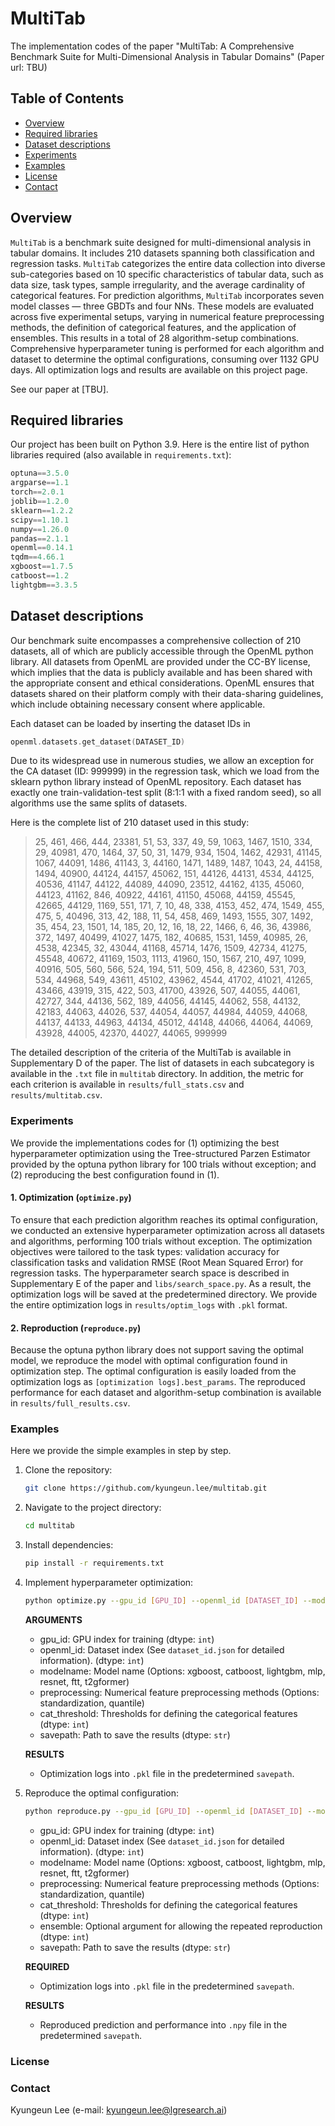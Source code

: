 # MultiTab
The implementation codes of the paper "MultiTab: A Comprehensive Benchmark Suite for Multi-Dimensional Analysis in Tabular Domains"
(Paper url: TBU)

## Table of Contents
- [Overview](#overview)
- [Required libraries](#required-libraries)
- [Dataset descriptions](#dataset-descriptions)
- [Experiments](#experiments)
- [Examples](#examples)
- [License](#license)
- [Contact](#contact)

## Overview
`MultiTab` is a benchmark suite designed for multi-dimensional analysis in tabular domains. It includes 210 datasets spanning both classification and regression tasks. `MultiTab` categorizes the entire data collection into diverse sub-categories based on 10 specific characteristics of tabular data, such as data size, task types, sample irregularity, and the average cardinality of categorical features. For prediction algorithms, `MultiTab` incorporates seven model classes — three GBDTs and four NNs. These models are evaluated across five experimental setups, varying in numerical feature preprocessing methods, the definition of categorical features, and the application of ensembles. This results in a total of 28 algorithm-setup combinations. Comprehensive hyperparameter tuning is performed for each algorithm and dataset to determine the optimal configurations, consuming over 1132 GPU days. All optimization logs and results are available on this project page.

See our paper at [TBU].

## Required libraries
Our project has been built on Python 3.9. Here is the entire list of python libraries required (also available in `requirements.txt`):

``` swift
optuna==3.5.0
argparse==1.1
torch==2.0.1
joblib==1.2.0
sklearn==1.2.2
scipy==1.10.1
numpy==1.26.0
pandas==2.1.1
openml==0.14.1
tqdm==4.66.1
xgboost==1.7.5
catboost==1.2
lightgbm==3.3.5
```

## Dataset descriptions
Our benchmark suite encompasses a comprehensive collection of 210 datasets, all of which are publicly accessible through the OpenML python library. All datasets from OpenML are provided under the CC-BY license, which implies that the data is publicly available and has been shared with the appropriate consent and ethical considerations. OpenML ensures that datasets shared on their platform comply with their data-sharing guidelines, which include obtaining necessary consent where applicable.

Each dataset can be loaded by inserting the dataset IDs in 
``` swift
openml.datasets.get_dataset(DATASET_ID)
```
Due to its widespread use in numerous studies, we allow an exception for the CA dataset (ID: 999999) in the regression task, which we load from the sklearn python library instead of OpenML repository. Each dataset has exactly one train-validation-test split (8:1:1 with a fixed random seed), so all algorithms use the same splits of datasets.

Here is the complete list of 210 dataset used in this study:

> 25, 461, 466, 444, 23381, 51, 53, 337, 49, 59, 1063, 1467, 1510, 334, 29, 40981, 470, 1464, 37, 50, 31, 1479, 934, 1504, 1462, 42931, 41145, 1067, 44091, 1486, 41143, 3, 44160, 1471, 1489, 1487, 1043, 24, 44158, 1494, 40900, 44124, 44157, 45062, 151, 44126, 44131, 4534, 44125, 40536, 41147, 44122, 44089, 44090, 23512, 44162, 4135, 45060, 44123, 41162, 846, 40922, 44161, 41150, 45068, 44159, 45545, 42665, 44129, 1169, 551, 171, 7, 10, 48, 338, 4153, 452, 474, 1549, 455, 475, 5, 40496, 313, 42, 188, 11, 54, 458, 469, 1493, 1555, 307, 1492, 35, 454, 23, 1501, 14, 185, 20, 12, 16, 18, 22, 1466, 6, 46, 36, 43986, 372, 1497, 40499, 41027, 1475, 182, 40685, 1531, 1459, 40985, 26, 4538, 42345, 32, 43044, 41168, 45714, 1476, 1509, 42734, 41275, 45548, 40672, 41169, 1503, 1113, 41960, 150, 1567, 210, 497, 1099, 40916, 505, 560, 566, 524, 194, 511, 509, 456, 8, 42360, 531, 703, 534, 44968, 549, 43611, 45102, 43962, 4544, 41702, 41021, 41265, 43466, 43919, 315, 422, 503, 41700, 43926, 507, 44055, 44061, 42727, 344, 44136, 562, 189, 44056, 44145, 44062, 558, 44132, 42183, 44063, 44026, 537, 44054, 44057, 44984, 44059, 44068, 44137, 44133, 44963, 44134, 45012, 44148, 44066, 44064, 44069, 43928, 44005, 42370, 44027, 44065, 999999

The detailed description of the criteria of the MultiTab is available in Supplementary D of the paper. The list of datasets in each subcategory is available in the `.txt` file in `multitab` directory.
In addition, the metric for each criterion is available in `results/full_stats.csv` and `results/multitab.csv`.

### Experiments
We provide the implementations codes for (1) optimizing the best hyperparameter optimization using the Tree-structured Parzen Estimator provided by the optuna python library for 100 trials without exception; and (2) reproducing the best configuration found in (1).

#### 1. Optimization (`optimize.py`)
To ensure that each prediction algorithm reaches its optimal configuration, we conducted an extensive hyperparameter optimization across all datasets and algorithms, performing 100 trials without exception. The optimization objectives were tailored to the task types: validation accuracy for classification tasks and validation RMSE (Root Mean Squared Error) for regression tasks. The hyperparameter search space is described in Supplementary E of the paper and `libs/search_space.py`. As a result, the optimization logs will be saved at the predetermined directory. We provide the entire optimization logs in `results/optim_logs` with `.pkl` format.

#### 2. Reproduction (`reproduce.py`)
Because the optuna python library does not support saving the optimal model, we reproduce the model with optimal configuration found in optimization step. The optimal configuration is easily loaded from the optimization logs as `[optimization logs].best_params`. The reproduced performance for each dataset and algorithm-setup combination is available in `results/full_results.csv`.

### Examples
Here we provide the simple examples in step by step.
1. Clone the repository:
    ```sh
    git clone https://github.com/kyungeun.lee/multitab.git
    ```
2. Navigate to the project directory:
    ```sh
    cd multitab
    ```
3. Install dependencies:
    ```sh
    pip install -r requirements.txt
    ```
4. Implement hyperparameter optimization:
    ```sh
    python optimize.py --gpu_id [GPU_ID] --openml_id [DATASET_ID] --modelname [MODELNAME] --preprocessing [NUMERIC_FEATURE_PREPROCESSING] --cat_threshold [CATEGORY_THRESHOLD] --savepath [SAVEPATH]
    ```
    
    **ARGUMENTS**
    - gpu_id: GPU index for training (dtype: `int`)
    - openml_id: Dataset index (See `dataset_id.json` for detailed information). (dtype: `int`)
    - modelname: Model name (Options: xgboost, catboost, lightgbm, mlp, resnet, ftt, t2gformer) 
    - preprocessing: Numerical feature preprocessing methods (Options: standardization, quantile)
    - cat_threshold: Thresholds for defining the categorical features (dtype: `int`)
    - savepath: Path to save the results (dtype: `str`)
    
    **RESULTS**
    - Optimization logs into `.pkl` file in the predetermined `savepath`.
    
5. Reproduce the optimal configuration:
    ```sh
    python reproduce.py --gpu_id [GPU_ID] --openml_id [DATASET_ID] --modelname [MODELNAME] --preprocessing [NUMERIC_FEATURE_PREPROCESSING] --cat_threshold [CATEGORY_THRESHOLD] --ensemble [ENSEMBLE_TRIAL] --savepath [SAVEPATH]
    ```
    - gpu_id: GPU index for training (dtype: `int`)
    - openml_id: Dataset index (See `dataset_id.json` for detailed information). (dtype: `int`)
    - modelname: Model name (Options: xgboost, catboost, lightgbm, mlp, resnet, ftt, t2gformer) 
    - preprocessing: Numerical feature preprocessing methods (Options: standardization, quantile)
    - cat_threshold: Thresholds for defining the categorical features (dtype: `int`)
    - ensemble: Optional argument for allowing the repeated reproduction (dtype: `int`)
    - savepath: Path to save the results (dtype: `str`)
    
    **REQUIRED**
    - Optimization logs into `.pkl` file in the predetermined `savepath`.
    
    **RESULTS**
    - Reproduced prediction and performance into `.npy` file in the predetermined `savepath`.

### License


### Contact
Kyungeun Lee (e-mail: kyungeun.lee@lgresearch.ai)
